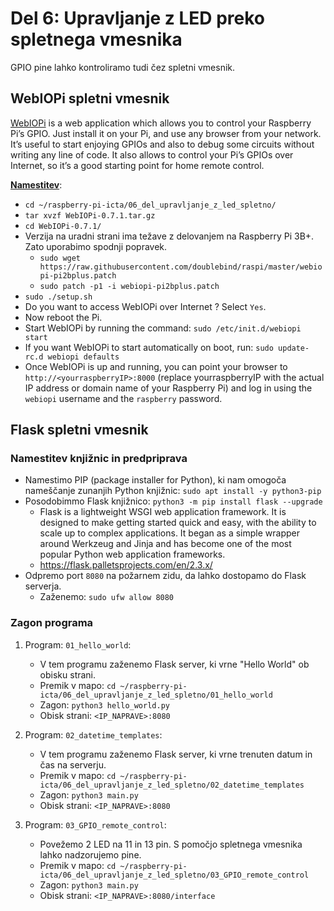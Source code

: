 # Del 6: Upravljanje z LED preko spletnega vmesnika

GPIO pine lahko kontroliramo tudi čez spletni vmesnik.

## WebIOPi spletni vmesnik
[WebIOPi](http://webiopi.trouch.com/) is a web application which allows you to control your Raspberry Pi’s GPIO. Just install it on your Pi, and use any browser from your network.
It’s useful to start enjoying GPIOs and also to debug some circuits without writing any line of code. It also allows to control your Pi’s GPIOs over Internet, so it’s a good starting point for home remote control.

**[Namestitev](https://thepiguy.altervista.org/webiopi-rp3/)**:
- `cd ~/raspberry-pi-icta/06_del_upravljanje_z_led_spletno/`
- `tar xvzf WebIOPi-0.7.1.tar.gz`
- `cd WebIOPi-0.7.1/`
- Verzija na uradni strani ima težave z delovanjem na Raspberry Pi 3B+. Zato uporabimo spodnji popravek.
    - `sudo wget https://raw.githubusercontent.com/doublebind/raspi/master/webiopi-pi2bplus.patch`
    - `sudo patch -p1 -i webiopi-pi2bplus.patch`
- `sudo ./setup.sh`
- Do you want to access WebIOPi over Internet ? Select `Yes`.
- Now reboot the Pi.
- Start WebIOPi by running the command: `sudo /etc/init.d/webiopi start`
- If you want WebIOPi to start automatically on boot, run: `sudo update-rc.d webiopi defaults`
- Once WebIOPi is up and running, you can point your browser to `http://<yourraspberryIP>:8000` (replace yourraspberryIP with the actual IP address or domain name of your Raspberry Pi) and log in using the `webiopi` username and the `raspberry` password.


## Flask spletni vmesnik

### Namestitev knjižnic in predpriprava
- Namestimo PIP (package installer for Python), ki nam omogoča nameščanje zunanjih Python knjižnic: `sudo apt install -y python3-pip`
- Posodobimmo Flask knjižnico: `python3 -m pip install flask --upgrade`
    - Flask is a lightweight WSGI web application framework. It is designed to make getting started quick and easy, with the ability to scale up to complex applications. It began as a simple wrapper around Werkzeug and Jinja and has become one of the most popular Python web application frameworks.
    - https://flask.palletsprojects.com/en/2.3.x/
- Odpremo port `8080` na požarnem zidu, da lahko dostopamo do Flask serverja.
    - Zaženemo: `sudo ufw allow 8080`

### Zagon programa
1. Program: `01_hello_world`:
    - V tem programu zaženemo Flask server, ki vrne "Hello World" ob obisku strani.
    - Premik v mapo: `cd ~/raspberry-pi-icta/06_del_upravljanje_z_led_spletno/01_hello_world`
    - Zagon: `python3 hello_world.py`
    - Obisk strani: `<IP_NAPRAVE>:8080`

2. Program: `02_datetime_templates`:
    - V tem programu zaženemo Flask server, ki vrne trenuten datum in čas na serverju.
    - Premik v mapo: `cd ~/raspberry-pi-icta/06_del_upravljanje_z_led_spletno/02_datetime_templates`
    - Zagon: `python3 main.py`
    - Obisk strani: `<IP_NAPRAVE>:8080`

3. Program: `03_GPIO_remote_control`:
    - Povežemo 2 LED na 11 in 13 pin. S pomočjo spletnega vmesnika lahko nadzorujemo pine.
    - Premik v mapo: `cd ~/raspberry-pi-icta/06_del_upravljanje_z_led_spletno/03_GPIO_remote_control`
    - Zagon: `python3 main.py`
    - Obisk strani: `<IP_NAPRAVE>:8080/interface`


